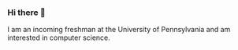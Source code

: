 ### Hi there 👋

I am an incoming freshman at the University of Pennsylvania and am interested in computer science.
